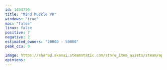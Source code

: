 ```yaml
---
id: 1404750
title: "Mind Muscle VR"
windows: "true"
mac: "false"
linux: false
positive: 7
negative: 2
estimated_owners: "20000 - 50000"
peak_ccu: 0

image: https://shared.akamai.steamstatic.com/store_item_assets/steam/apps/1404750/header.jpg?t=1607349010
opinions:
---
```

